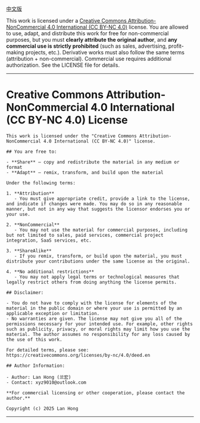 [中文版](LICENSE.md)

This work is licensed under a [Creative Commons Attribution-NonCommercial 4.0 International (CC BY-NC 4.0)](https://creativecommons.org/licenses/by-nc/4.0/deed.en) license. You are allowed to use, adapt, and distribute this work for free for non-commercial purposes, but you must **clearly attribute the original author**, and **any commercial use is strictly prohibited** (such as sales, advertising, profit-making projects, etc.). Derivative works must also follow the same terms (attribution + non-commercial). Commercial use requires additional authorization. See the LICENSE file for details.

---

# Creative Commons Attribution-NonCommercial 4.0 International (CC BY-NC 4.0) License

```
This work is licensed under the "Creative Commons Attribution-NonCommercial 4.0 International (CC BY-NC 4.0)" license.

## You are free to:

- **Share** — copy and redistribute the material in any medium or format
- **Adapt** — remix, transform, and build upon the material

Under the following terms:

1. **Attribution**  
   - You must give appropriate credit, provide a link to the license, and indicate if changes were made. You may do so in any reasonable manner, but not in any way that suggests the licensor endorses you or your use.

2. **NonCommercial**  
   - You may not use the material for commercial purposes, including but not limited to sales, paid services, commercial project integration, SaaS services, etc.

3. **ShareAlike**  
   - If you remix, transform, or build upon the material, you must distribute your contributions under the same license as the original.

4. **No additional restrictions**  
   - You may not apply legal terms or technological measures that legally restrict others from doing anything the license permits.

## Disclaimer:

- You do not have to comply with the license for elements of the material in the public domain or where your use is permitted by an applicable exception or limitation.
- No warranties are given. The license may not give you all of the permissions necessary for your intended use. For example, other rights such as publicity, privacy, or moral rights may limit how you use the material. The author assumes no responsibility for any loss caused by the use of this work.

For detailed terms, please see: https://creativecommons.org/licenses/by-nc/4.0/deed.en

## Author Information:

- Author: Lan Hong (兰宏)
- Contact: xyz9010@outlook.com

**For commercial licensing or other cooperation, please contact the author.**

Copyright (c) 2025 Lan Hong
```

---

